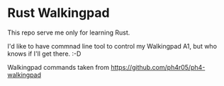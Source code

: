# Rust Walkingpad

This repo serve me only for learning Rust.

I'd like to have commnad line tool to control my Walkingpad A1, but who knows if I'll get there. :-D

Walkingpad commands taken from https://github.com/ph4r05/ph4-walkingpad
